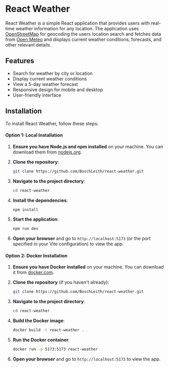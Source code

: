 # React Weather

React Weather is a simple React application that provides users with real-time weather information for any location. The application uses [OpenStreetMap](https://www.openstreetmap.org/) for geocoding the users location search and fetches data from [Open Meteo](https://open-meteo.com/) and displays current weather conditions, forecasts, and other relevant details.

## Features

- Search for weather by city or location
- Display current weather conditions
- View a 5-day weather forecast
- Responsive design for mobile and desktop
- User-friendly interface

## Installation

To install React Weather, follow these steps:

#### Option 1: Local Installation

1. **Ensure you have Node.js and npm installed** on your machine. You can download them from [nodejs.org](https://nodejs.org/).

2. **Clone the repository**:

   ```bash
   git clone https://github.com/BoschLeith/react-weather.git
   ```

3. **Navigate to the project directory**:

   ```bash
   cd react-weather
   ```

4. **Install the dependencies**:

   ```bash
   npm install
   ```

5. **Start the application**:

   ```bash
   npm run dev
   ```

6. **Open your browser** and go to `http://localhost:5173` (or the port specified in your Vite configuration) to view the app.

#### Option 2: Docker Installation

1. **Ensure you have Docker installed** on your machine. You can download it from [docker.com](https://www.docker.com/).

2. **Clone the repository** (if you haven't already):

   ```bash
   git clone https://github.com/BoschLeith/react-weather.git
   ```

3. **Navigate to the project directory**:

   ```bash
   cd react-weather
   ```

4. **Build the Docker image**:

   ```bash
   docker build -t react-weather .
   ```

5. **Run the Docker container**:

   ```bash
   docker run -p 5173:5173 react-weather
   ```

6. **Open your browser** and go to `http://localhost:5173` to view the app.
